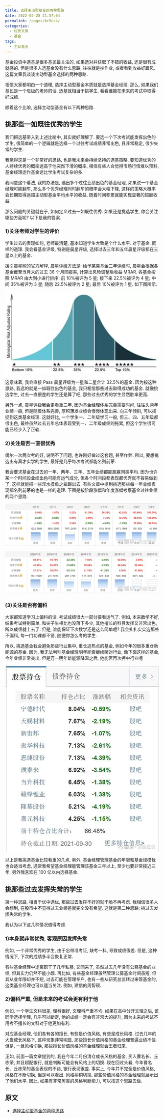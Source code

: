 ```yaml
---
title: 选择主动型基金的两种思路
date: 2022-02-28 21:57:04
permalink: /pages/bc5cc4/
categories:
  - 优秀文章
  - 基金
tags:
  - 主动基金
---
```


基金投资中选基是很多基民最关注的, 如果选对并获取了不错的收益, 还是很有成就感的. 但是很多人选基金没有什么思路, 往往就是抄作业, 或者看到收益好跟风. 这篇文章我谈谈主动型基金选择的两种思路.

相信大家都明白一个道理, 选择主动型基金本质就是选择基金经理. 那么, 如果我们基民是一个班级的老师的话, 选基就相当于挑学生, 看看谁能在未来的考试中取得好成绩.

顺着这个比喻, 选择主动型基金有以下两种思路.

## 挑那些一如既往优秀的学生

我们把选基带入到上述比喻中, 其实就好理解了. 要选一个下次考试能发挥出色的学生, 很简单的一个逻辑就是选择一个过往考试成绩非常出色, 且非常稳定, 很少失常的学生.

我觉得这是一个非常好的思路, 也是我未来会持续坚持的选基策略. 要知道优秀的人持续优秀的概率远高于他突然下滑的概率, 相信有些人会觉得市场行情难以预料, 基金经理运作基金远比学生考试复杂的多.

我同意这个看法, 我的办法是, 选出多个过往业绩出色的基金经理, 如果说一个基金经理可能翻车, 那么多个优秀经理同时翻车的概率会大幅下降, 这样的策略大概率会长期取得远超主动型基金平均水平的收益, 随着时间积累就能实现显著的超额收益.

那么问题的关键就在于, 如何定义过去一如既往优秀. 如果还是挑选学生, 你会关注哪些方面呢? 以下是我的答案.

### 1)关注老师对学生的评价

学生过去的表现如何, 老师最清楚, 基本知道学生大致是个什么水平. 对于基金, 同样的道理. 我会看基金评级, 特别是晨星评级, 选择过去三年和五年晨星评级都在三星以上的基金.

援引晨星网的官方解释, 晨星评级方法是: 给予某类基金三年评级时, 晨星会根据各基金截至当月末的过去 36 个月回报率, 计算出风险调整后收益 MRAR. 各基金按照 MRAR 由大到小进行排序: 前 10%被评为 5 星; 接下来 22.5%被评为 4 星; 中间 35%被评为 3 星; 随后 22.5%被评为 2 星; 最后 10%被评为 1 星. 如下图所示.

![](../../.vuepress/public/img/article/268.jpg)

这意味着, 我会直接 Pass 晨星评级为一星和二星合计 32.5%的基金. 因为按这种思路, 我选的就是一如既往出色的基金, 我只相信那些过去取得成功的基金. 就像挑选学生, 过去一直很差的学生还是算了吧, 那些过去优秀的学生显然胜率更高.

另外一点, 晨星评级我会更看重三年, 因为基金经理体系完善需要时间, 往往头两年业绩一般, 但是随着体系完善, 厚积薄发业绩会慢慢体现出来. 向三年倾斜, 可以捕捉到这类基金经理. 这就好比, 一个学生一、二年级学习一般, 但三、四、五年级都很出色, 最终虽然过去五年总体表现受到一、二年级成绩的拖累, 但这个学生很可能已经步入了正轨.

### 2)关注是否一直很优秀

偶尔一次两次考的好, 说明不了问题, 也许刚好做过这套题, 甚至作弊. 所以, 要想挑选出有真才实学的学生, 最好是几乎每次考试都能名列前茅.

我会要求基金在过去的一年、两年、三年、五年业绩都能跑赢同类平均. 因为也许某一个时间段业绩出色可能有运气成分, 但各个时间段都表现都优秀就不容易做到了, 这样就能把一些浑水摸鱼之辈踢出去. 有些文章中提到挑选那些每一年业绩表现都名列前茅的也是一样的道理. 下图是按阶段涨幅和年度涨幅考察基金过往业绩的两个思路.

![](../../.vuepress/public/img/article/269.png)

![](../../.vuepress/public/img/article/270.png)

### (3)关注是否有偏科

大家都知道学习上偏科的话, 考试成绩很大一部分要看运气了. 例如, 本来数学不好, 结果考试特别简单, 和尖子生相比也没落下多少, 其他擅长的科目发挥又非常出色, 所以成绩就上去了. 但是, 谁能保证下次数学还是这么简单呢? 我会扎扎实实选那些不偏科, 每一门功课都不错, 随便你怎么考的学生.

所以, 挑选基金我会避免那些行业集中, 重仓追热点的基金, 例如今年的很多重仓新能源的基金. 因为, 我无法判别基金经理明年能否继续赌对行业, 像下面这样的基金, 今年业绩非常突出, 但是万一明年新能源降温之后, 他能否再次押中行业呢

![](../../.vuepress/public/img/article/271.jpg)

以上是我挑选基金比较看重的几点, 另外, 基金经理管理基金的年限和基金规模我也会适当考虑, 通常我希望基金经理能管理该基金三年以上, 至少也要非常接近三年; 另外我喜欢在 100 亿以内选择基金.

## 挑那些过去发挥失常的学生

第一种思路, 相当于优中选优, 那些过去发挥不好的就干脆不再考虑. 我相信很多人会想到, 在股市中不见得过去业绩差就完全没有希望. 这就是第二种思路: 挑过去发挥失常的学生.

我认为以下这几种情况值得考虑.

### 1)本身就非常优秀, 客观原因发挥失常

例如, 一个非常优秀的学生, 由于忘带准考证, 缺考一科, 导致成绩很差. 但是, 这种情况下, 下次的成绩多半会恢复正常.

有些基金经理中途离职干了几年私募, 又回来了, 虽然过去几年没有公募基金的业绩, 但其实力仍然不能小觑. 再比如, 有些基金经理虽然管理公募基金时间虽短, 但其从业年限却并不短, 过去可能在管理专户, 也有一些从研究总监转过来管基金的, 这类基金经理也可以适当关注. 例如, 建信的周智硕.

### 2)偏科严重, 但是未来的考试会更有利于他

例如, 一个学生文科很差, 理科很好, 文理科严重不均. 如果在高中分开文理之后, 该同学选择学理, 几乎可以断定, 他的成绩一定会有非常大的提升, 因为未来的考试不用考不擅长的文科对于他更加有利.

对应基金经理, 他们各有各的擅长, 有些是价值风格, 有些是成长风格. 过去几年的大盘成长风格下, 这种现象非常明显, 那些擅长价值风格的基金经理普遍业绩不佳. 但是, 一旦风格切换, 那些擅长价值风格的基金经理就会王者归来.

正如, 前面一篇文章提到的, 我在今年二月份清仓成长风格的基金, 买入曹名长、丘栋荣, 并且超配银行, 就是判断可能会有风格上的切换. 现在回过头看, 今年曹名长、丘栋荣的基金表现的不错, 银行表现很差. 事实上, 今年并不完全是价值风格, 风格在不断切换, 但是可以看出, 风格稍稍切换, 那些价值风格的基金经理就展示出了他们水平. 因此, 如果有非常厉害的风格判断能力, 可以按这个思路去做.

## 原文

- [选择主动型基金的两种思路](https://mp.weixin.qq.com/s/B_tXFk2LCg3k47UYi65uzw)
